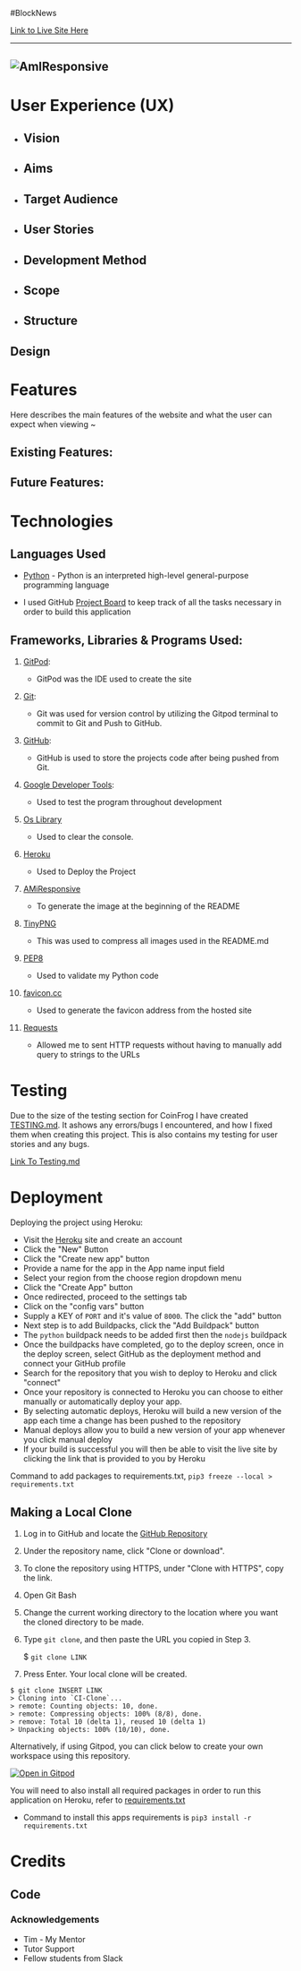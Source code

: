 #BlockNews
 
[Link to Live Site Here]()
 
---
![AmIResponsive]()
---
 
# User Experience (UX)
 
* ## Vision      
 
* ## Aims
 
* ## Target Audience
 
* ## User Stories
 
* ## Development Method
 
* ## Scope
 
* ## Structure
 
## Design
 
 
# Features
 
Here describes the main features of the website and what the user can expect when viewing ~
 
## Existing Features:
 
 
## Future Features:
 
 
# Technologies
## Languages Used
 
- [Python](https://www.python.org/) - Python is an interpreted high-level general-purpose programming language
 
- I used GitHub [Project Board]() to keep track of all the tasks necessary in order to build this application
 
## Frameworks, Libraries & Programs Used:
 
1. [GitPod](https://www.gitpod.io/):
    * GitPod was the IDE used to create the site
 
2. [Git](https://git-scm.com/):
    * Git was used for version control by utilizing the Gitpod terminal to commit to Git and Push to GitHub.
 
3. [GitHub](https://github.com/):
    * GitHub is used to store the projects code after being pushed from Git.
 
4. [Google Developer Tools](https://developer.chrome.com/docs/devtools/):
    * Used to test the program throughout development
 
5. [Os Library](https://docs.python.org/3/library/os.html)
    * Used to clear the console.
 
6. [Heroku](https://dashboard.heroku.com/login)
    * Used to Deploy the Project
 
8. [AMiResponsive](http://ami.responsivedesign.is/)
    * To generate the image at the beginning of the README
 
 
10. [TinyPNG](https://tinypng.com/)
    * This was used to compress all images used in the README.md
 
11. [PEP8](http://pep8online.com/)
    * Used to validate my Python code
 
12. [favicon.cc](https://www.favicon.cc/)
    * Used to generate the favicon address from the hosted site
 
15. [Requests](https://pypi.org/project/requests/)
    * Allowed me to sent HTTP requests without having to manually add query to strings to the URLs
 
# Testing
 
Due to the size of the testing section for CoinFrog I have created [TESTING.md](TESTING.md). It ashows any errors/bugs I encountered, and how I fixed them when creating this project. This is also contains my testing for user stories and any bugs.
 
[Link To Testing.md](TESTING.md)
   
# Deployment
 
Deploying the project using Heroku:
* Visit the [Heroku](https://dashboard.heroku.com/login) site and create an account
* Click the "New" Button
* Click the "Create new app" button
* Provide a name for the app in the App name input field
* Select your region from the choose region dropdown menu
* Click the "Create App" button
* Once redirected, proceed to the settings tab
* Click on the "config vars" button
* Supply a KEY of `PORT` and it's value of `8000`. The click the "add" button
* Next step is to add Buildpacks, click the "Add Buildpack" button
* The `python` buildpack needs to be added first then the `nodejs` buildpack
* Once the buildpacks have completed, go to the deploy screen, once in the deploy screen, select GitHub as the deployment method and connect your GitHub profile
* Search for the repository that you wish to deploy to Heroku and click "connect"
* Once your repository is connected to Heroku you can choose to either manually or automatically deploy your app.
* By selecting automatic deploys, Heroku will build a new version of the app each time a change has been pushed to the repository
* Manual deploys allow you to build a new version of your app whenever you click manual deploy
* If your build is successful you will then be able to visit the live site by clicking the link that is provided to you by Heroku
 
Command to add packages to requirements.txt, `pip3 freeze --local > requirements.txt`
 
## Making a Local Clone
 
1. Log in to GitHub and locate the [GitHub Repository](https://github.com/RiyadhKh4n/blocknews)
2. Under the repository name, click "Clone or download".
3. To clone the repository using HTTPS, under "Clone with HTTPS", copy the link.
4. Open Git Bash
5. Change the current working directory to the location where you want the cloned directory to be made.
6. Type `git clone`, and then paste the URL you copied in Step 3.
 
    $ `git clone LINK`
 
7. Press Enter. Your local clone will be created.
 
```shell
$ git clone INSERT LINK
> Cloning into `CI-Clone`...
> remote: Counting objects: 10, done.
> remote: Compressing objects: 100% (8/8), done.
> remove: Total 10 (delta 1), reused 10 (delta 1)
> Unpacking objects: 100% (10/10), done.
```
 
Alternatively, if using Gitpod, you can click below to create your own workspace using this repository.
 
[![Open in Gitpod](https://gitpod.io/button/open-in-gitpod.svg)](https://gitpod.io/#https://github.com/RiyadhKh4n/CoinFrog)
 
You will need to also install all required packages in order to run this application on Heroku, refer to [requirements.txt](requirements.txt)
* Command to install this apps requirements is `pip3 install -r requirements.txt`
 
# Credits
 
 
## Code
 
 
### Acknowledgements
* Tim - My Mentor
* Tutor Support
* Fellow students from Slack
 
